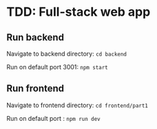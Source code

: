 # TDD: Full-stack web app

## Run backend
 Navigate to backend directory:
 ```cd backend```
 
Run on default port 3001:
 ```npm start```


## Run frontend

 Navigate to frontend directory:
 ```cd frontend/part1```

Run on default port :
 ```npm run dev```
